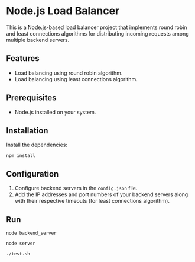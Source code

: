# Node.js Load Balancer

This is a Node.js-based load balancer project that implements round robin and least connections algorithms for distributing incoming requests among multiple backend servers.

## Features

- Load balancing using round robin algorithm.
- Load balancing using least connections algorithm.

## Prerequisites

- Node.js installed on your system.

## Installation

Install the dependencies:
    
    npm install  

## Configuration

1. Configure backend servers in the `config.json` file.
2. Add the IP addresses and port numbers of your backend servers along with their respective timeouts (for least connections algorithm).

## Run


    node backend_server
    
    node server
    
    ./test.sh
